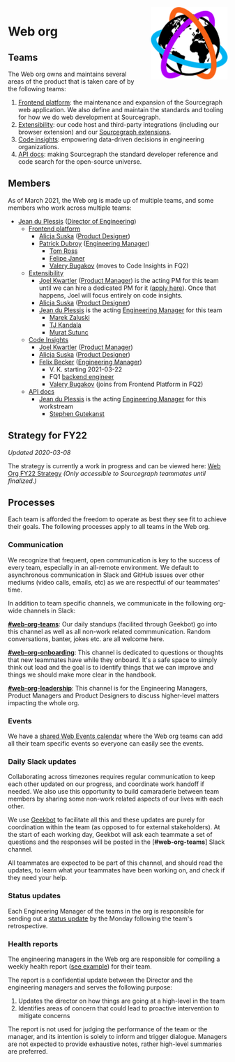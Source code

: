 <img src="./logo.svg" alt="Sourcegraph Web Team Logo" style="width: 35%; max-width: 200px; float: right; margin-left: 1rem;">

# Web org

## Teams
The Web org owns and maintains several areas of the product that is taken care of by the following teams:

1. [Frontend platform](frontend-platform/index.md): the maintenance and expansion of the Sourcegraph web application. We also define and maintain the standards and tooling for how we do web development at Sourcegraph.
2. [Extensibility](extensibility/index.md): our code host and third-party integrations (including our browser extension) and our [Sourcegraph extensions](https://docs.sourcegraph.com/extensions).
3. [Code insights](code-insights/index.md): empowering data-driven decisions in engineering organizations.
4. [API docs](api-docs/index.md): making Sourcegraph the standard developer reference and code search for the open-source universe.

<div style="clear: both"/>

## Members

As of March 2021, the Web org is made up of multiple teams, and some members who work across multiple teams:

<!-- Due to the markdown renderer that we use, the indentation here is sensitive. If you want to change the indentation, check that it renders correctly locally with `make serve` -->
- [Jean du Plessis](../../../company/team/index.md#jean-du-plessis-he-him) ([Director of Engineering](../roles.md#director-of-engineering))
     - [Frontend platform](../web/frontend-platform/index.md)
         - [Alicja Suska](../../../company/team/index.md#alicja-suska-she-her) ([Product Designer](../../product/roles/index.md#product-designer))
         - [Patrick Dubroy](../../../company/team/index.md#tom-ross-he-him) ([Engineering Manager](../roles.md#engineering-manager))
              - [Tom Ross](../../../company/team/index.md#tom-ross-he-him)
              - [Felipe Janer](../../../company/team/index.md#felipe-janer-he-him)
              - [Valery Bugakov](../../../company/team/index.md#valery-bugakov-he-him) (moves to Code Insights in FQ2)
     - [Extensibility](index.md)
         - [Joel Kwartler](../../../company/team/index.md#joel-kwartler-he-him) ([Product Manager](../../product/roles/index.md#product-manager)) is the acting PM for this team until we can hire a dedicated PM for it ([apply here](https://jobs.lever.co/sourcegraph/254299f5-f91b-43e2-aa1a-3732963dd296)). Once that happens, Joel will focus entirely on code insights.
         - [Alicja Suska](../../../company/team/index.md#alicja-suska-she-her) ([Product Designer](../../product/roles/index.md#product-designer))
         - [Jean du Plessis](../../../company/team/index.md#jean-du-plessis-he-him) is the acting [Engineering Manager](../roles.md#engineering-manager) for this team
              - [Marek Zaluski](../../../company/team/index.md#marek-zaluski)
              - [TJ Kandala](../../../company/team/index.md#tharuntej-kandala-he-him)
              - [Murat Sutunc](../../../company/team/index.md#murat-sutunc-he-him)
     - [Code Insights](../web/code-insights/index.md)
         - [Joel Kwartler](../../../company/team/index.md#joel-kwartler-he-him) ([Product Manager](../../product/roles/index.md#product-manager))
         - [Alicja Suska](../../../company/team/index.md#alicja-suska-she-her) ([Product Designer](../../product/roles/index.md#product-designer))
         - [Felix Becker](../../../company/team/index.md#felix-becker) ([Engineering Manager](../roles.md#engineering-manager))
              - V. K. starting 2021-03-22
              - FQ1 [backend engineer](https://jobs.lever.co/sourcegraph/5a25e568-575a-4209-b887-05f914ff0650)
              - [Valery Bugakov](../../../company/team/index.md#valery-bugakov-he-him) (joins from Frontend Platform in FQ2)
     - [API docs](../web/api-docs/index.md)
         - [Jean du Plessis](../../../company/team/index.md#jean-du-plessis-he-him) is the acting [Engineering Manager](../roles.md#engineering-manager) for this workstream
              - [Stephen Gutekanst](../../../company/team/index.md#stephen-gutekanst)

## Strategy for FY22

_Updated 2020-03-08_

The strategy is currently a work in progress and can be viewed here: [Web Org FY22 Strategy](https://docs.google.com/document/d/18GS2Gr7SP2ICuJaOpofxiwuxU3pKBfp8eXREFLDcM30/edit)
_(Only accessible to Sourcegraph teammates until finalized.)_

## Processes

Each team is afforded the freedom to operate as best they see fit to achieve their goals.
The following processes apply to all teams in the Web org.
### Communication

We recognize that frequent, open communication is key to the success of every team, especially in an all-remote environment.
We default to asynchronous communication in Slack and GitHub issues over other mediums (video calls, emails, etc) as we are respectful of our teammates' time.

In addition to team specific channels, we communicate in the following org-wide channels in Slack:

[**#web-org-teams**](https://sourcegraph.slack.com/archives/C01EM5J1NF8): Our daily standups (facilited through Geekbot) go into this channel as well as all non-work related commmunication. Random conversations, banter, jokes etc. are all welcome here.

[**#web-org-onboarding**](https://sourcegraph.slack.com/archives/C01K7TKKR09): This channel is dedicated to questions or thoughts that new teammates have while they onboard. It's a safe space to simply think out load and the goal is to identify things that we can improve and things we should make more clear in the handbook.

[**#web-org-leadership**](https://sourcegraph.slack.com/archives/C01P1TVDJR4): This channel is for the Engineering Managers, Product Managers and Product Designers to discuss higher-level matters impacting the whole org.

### Events

We have a [shared Web Events calendar](https://calendar.google.com/calendar/u/0?cid=Y181Z2Zoa2Y5b2g1ajM4NDVwaHVtdHVkZTg0Y0Bncm91cC5jYWxlbmRhci5nb29nbGUuY29t) where the Web org teams can add all their team specific events so everyone can easily see the events.

### Daily Slack updates

Collaborating across timezones requires regular communication to keep each other updated on our progress, and coordinate work handoff if needed. We also use this opportunity to build camaraderie between team members by sharing some non-work related aspects of our lives with each other.

We use [Geekbot](https://geekbot.com/) to facilitate all this and these updates are purely for coordination within the team (as opposed to for external stakeholders). At the start of each working day, Geekbot will ask each teammate a set of questions and the responses will be posted in the [**#web-org-teams**] Slack channel.

All teammates are expected to be part of this channel, and should read the updates, to learn what your teammates have been working on, and check if they need your help.

### Status updates

Each Engineering Manager of the teams in the org is responsible for sending out a [status update](../engineering-management.md#status-updates) by the Monday following the team's retrospective.

### Health reports

The engineering managers in the Web org are responsible for compiling a weekly health report ([see example](https://docs.google.com/spreadsheets/d/1PnRPydNYLF2Als3KpVuIYO8dXeqckp_sbowVkvkdkeE/edit)) for their team.

The report is a confidential update between the Director and the engineering managers and serves the following purpose:
1. Updates the director on how things are going at a high-level in the team
1. Identifies areas of concern that could lead to proactive intervention to mitigate concerns

The report is not used for judging the performance of the team or the manager, and its intention is solely to inform and trigger dialogue. Managers are not expected to provide exhaustive notes, rather high-level summaries are preferred.
